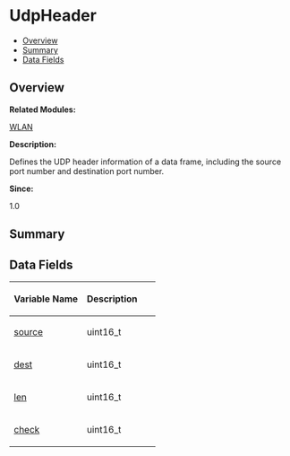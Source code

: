 # UdpHeader<a name="EN-US_TOPIC_0000001054718167"></a>

-   [Overview](#section1047421156165636)
-   [Summary](#section2032247834165636)
-   [Data Fields](#pub-attribs)

## **Overview**<a name="section1047421156165636"></a>

**Related Modules:**

[WLAN](wlan.md)

**Description:**

Defines the UDP header information of a data frame, including the source port number and destination port number. 

**Since:**

1.0

## **Summary**<a name="section2032247834165636"></a>

## Data Fields<a name="pub-attribs"></a>

<a name="table110449953165636"></a>
<table><thead align="left"><tr id="row1498713191165636"><th class="cellrowborder" valign="top" width="50%" id="mcps1.1.3.1.1"><p id="p1886524167165636"><a name="p1886524167165636"></a><a name="p1886524167165636"></a>Variable Name</p>
</th>
<th class="cellrowborder" valign="top" width="50%" id="mcps1.1.3.1.2"><p id="p1721576621165636"><a name="p1721576621165636"></a><a name="p1721576621165636"></a>Description</p>
</th>
</tr>
</thead>
<tbody><tr id="row804484286165636"><td class="cellrowborder" valign="top" width="50%" headers="mcps1.1.3.1.1 "><p id="p421541274165636"><a name="p421541274165636"></a><a name="p421541274165636"></a><a href="wlan.md#gaa51376bc21358f5c14e8c21ddc9afa00">source</a></p>
</td>
<td class="cellrowborder" valign="top" width="50%" headers="mcps1.1.3.1.2 "><p id="p1628674362165636"><a name="p1628674362165636"></a><a name="p1628674362165636"></a>uint16_t </p>
</td>
</tr>
<tr id="row1133060567165636"><td class="cellrowborder" valign="top" width="50%" headers="mcps1.1.3.1.1 "><p id="p2023002561165636"><a name="p2023002561165636"></a><a name="p2023002561165636"></a><a href="wlan.md#ga21658fd4eb65ed4559958e3074f21081">dest</a></p>
</td>
<td class="cellrowborder" valign="top" width="50%" headers="mcps1.1.3.1.2 "><p id="p933494985165636"><a name="p933494985165636"></a><a name="p933494985165636"></a>uint16_t </p>
</td>
</tr>
<tr id="row1438985384165636"><td class="cellrowborder" valign="top" width="50%" headers="mcps1.1.3.1.1 "><p id="p1025129039165636"><a name="p1025129039165636"></a><a name="p1025129039165636"></a><a href="wlan.md#ga90b8c3dd672bad2f722900101db236f2">len</a></p>
</td>
<td class="cellrowborder" valign="top" width="50%" headers="mcps1.1.3.1.2 "><p id="p625275760165636"><a name="p625275760165636"></a><a name="p625275760165636"></a>uint16_t </p>
</td>
</tr>
<tr id="row1057335046165636"><td class="cellrowborder" valign="top" width="50%" headers="mcps1.1.3.1.1 "><p id="p2003867753165636"><a name="p2003867753165636"></a><a name="p2003867753165636"></a><a href="wlan.md#gae93142de73db5e7e18f2d247387d79ee">check</a></p>
</td>
<td class="cellrowborder" valign="top" width="50%" headers="mcps1.1.3.1.2 "><p id="p1269760162165636"><a name="p1269760162165636"></a><a name="p1269760162165636"></a>uint16_t </p>
</td>
</tr>
</tbody>
</table>

